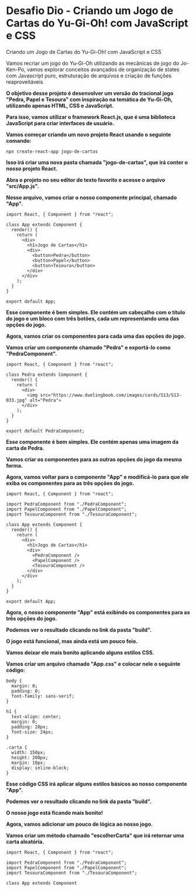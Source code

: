 # Desafio Dio - Criando um Jogo de Cartas do Yu-Gi-Oh! com JavaScript e CSS



Criando um Jogo de Cartas do Yu-Gi-Oh! com JavaScript e CSS

Vamos recriar um jogo do Yu-Gi-Oh utilizando as mecânicas de jogo do Jo-Ken-Po, vamos explorar conceitos avançados de organização de states com Javascript puro, estruturação de arquivos e criação de funções reaproveitáveis

**O objetivo desse projeto é desenvolver um versão do tracional jogo "Pedra, Papel e Tesoura" com inspiração na temática de Yu-Gi-Oh, utilizando apenas HTML, CSS e JavaScript.**

**Para isso, vamos utilizar o framework React.js, que é uma biblioteca JavaScript para criar interfaces de usuário.**

**Vamos começar criando um novo projeto React usando o seguinte comando:**



```plaintext
npx create-react-app jogo-de-cartas
```

**Isso irá criar uma nova pasta chamada "jogo-de-cartas", que irá conter o nosso projeto React.**

**Abra o projeto no seu editor de texto favorito e acesse o arquivo "src/App.js".**

**Nesse arquivo, vamos criar o nosso componente principal, chamado "App".**



```plaintext
import React, { Component } from "react";

class App extends Component {
  render() {
    return (
      <div>
        <h1>Jogo de Cartas</h1>
        <div>
          <button>Pedra</button>
          <button>Papel</button>
          <button>Tesoura</button>
        </div>
      </div>
    );
  }
}

export default App;
```



**Esse componente é bem simples. Ele contém um cabeçalho com o título do jogo e um bloco com três botões, cada um representando uma das opções do jogo.**

**Agora, vamos criar os componentes para cada uma das opções do jogo.**

**Vamos criar um componente chamado "Pedra" e exportá-lo como "PedraComponent".**



```plaintext
import React, { Component } from "react";

class Pedra extends Component {
  render() {
    return (
      <div>
        <img src="https://www.duelingbook.com/images/cards/S13/S13-033.jpg" alt="Pedra">
      </div>
    );
  }
}

export default PedraComponent;
```

**Esse componente é bem simples. Ele contém apenas uma imagem da carta de Pedra.**

**Vamos criar os componentes para as outras opções do jogo da mesma forma.**

**Agora, vamos voltar para o componente "App" e modificá-lo para que ele exiba os componentes para as três opções do jogo.**



```plaintext
import React, { Component } from "react";

import PedraComponent from "./PedraComponent";
import PapelComponent from "./PapelComponent";
import TesouraComponent from "./TesouraComponent";

class App extends Component {
  render() {
    return (
      <div>
        <h1>Jogo de Cartas</h1>
        <div>
          <PedraComponent />
          <PapelComponent />
          <TesouraComponent />
        </div>
      </div>
    );
  }
}

export default App;
```



**Agora, o nosso componente "App" está exibindo os componentes para as três opções do jogo.**

**Podemos ver o resultado clicando no link da pasta "build".**

**O jogo está funcional, mas ainda está um pouco feio.**

**Vamos deixar ele mais bonito aplicando alguns estilos CSS.**

**Vamos criar um arquivo chamado "App.css" e colocar nele o seguinte código:**



```plaintext
body {
  margin: 0;
  padding: 0;
  font-family: sans-serif;
}

h1 {
  text-align: center;
  margin: 0;
  padding: 20px;
  font-size: 24px;
}

.carta {
  width: 150px;
  height: 200px;
  margin: 10px;
  display: inline-block;
}
```



**Esse código CSS irá aplicar alguns estilos básicos ao nosso componente "App".**

**Podemos ver o resultado clicando no link da pasta "build".**

**O nosso jogo está ficando mais bonito!**

**Agora, vamos adicionar um pouco de lógica ao nosso jogo.**

**Vamos criar um método chamado "escolherCarta" que irá retornar uma carta aleatória.**



```
import React, { Component } from "react";

import PedraComponent from "./PedraComponent";
import PapelComponent from "./PapelComponent";
import TesouraComponent from "./TesouraComponent";

class App extends Component
```
